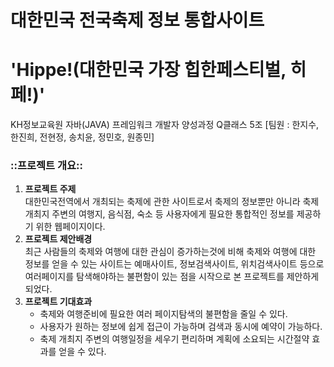 # 대한민국 전국축제 정보 통합사이트 
<h1>'Hippe!(대한민국 가장 힙한페스티벌, 히페!)'</h1>
KH정보교육원 자바(JAVA) 프레임워크 개발자 양성과정 Q클래스 5조
[팀원 : 한지수, 한진희, 전현정, 송치윤, 정민호, 원종민]

<h3>::프로젝트 개요::</h3>
<ol>
  <li><b>프로젝트 주제</b><br>
    대한민국전역에서 개최되는 축제에 관한 사이트로서 축제의 정보뿐만 아니라 축제 개최지 주변의 여행지, 음식점, 숙소 등 사용자에게 필요한 통합적인 정보를 제공하기 위한 웹페이지이다.
  </li>
  <li><b>프로젝트 제안배경</b><br>
    최근 사람들의 축제와 여행에 대한 관심이 증가하는것에 비해 축제와 여행에 대한 정보를 얻을 수 있는 사이트는 예매사이트, 정보검색사이트, 위치검색사이트 등으로 여러페이지를 탐색해야하는 불편함이 있는 점을 시작으로 본 프로젝트를 제안하게 되었다.
  </li>
  <li><b>프로젝트 기대효과</b>
    <ul>
      <li>축제와 여행준비에 필요한 여러 페이지탐색의 불편함을 줄일 수 있다.</li>
      <li>사용자가 원하는 정보에 쉽게 접근이 가능하며 검색과 동시에 예약이 가능하다.</li>
      <li>축제 개최지 주변의 여행일정을 세우기 편리하며 계획에 소요되는 시간절약 효과를 얻을 수 있다.</li>
    </ul>
  </li>
</ol>
